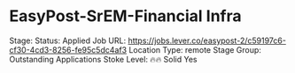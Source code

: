 # EasyPost-SrEM-Financial Infra

Stage: Status: Applied
Job URL: https://jobs.lever.co/easypost-2/c59197c6-cf30-4cd3-8256-fe95c5dc4af3
Location Type: remote
Stage Group: Outstanding Applications
Stoke Level: 🔥🔥 Solid Yes